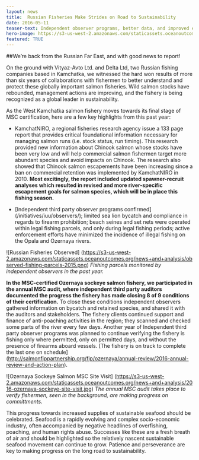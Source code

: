 ```yaml
---
layout: news
title:  Russian Fisheries Make Strides on Road to Sustainability
date: 2016-05-11
teaser-text: Independent observer programs, better data, and improved escapement management lead to increased Chinook salmon populations and more sustainable fisheries in Kamchatka.
hero-image: https://s3-us-west-2.amazonaws.com/staticassets.oceanoutcomes.org/news+and+analysis/hero+images/russian-fisheries-make-strides-hero.jpg
featured: TRUE
---
```

##We’re back from the Russian Far East, and with good news to report!

On the ground with Vityaz-Avto Ltd. and Delta Ltd, two Russian fishing companies based in Kamchatka, we witnessed the hard won results of more than six years of collaborations with fishermen to better understand and protect these globally important salmon fisheries. Wild salmon stocks have rebounded, management actions are improving, and the fishery is being recognized as a global leader in sustainability. 

As the West Kamchatka salmon fishery moves towards its final stage of MSC certification, here are a few key highlights from this past year:
 
* KamchatNIRO, a regional fisheries research agency issue a 133 page report that provides critical foundational information necessary for managing salmon runs (i.e. stock status, run timing). This research provided new information about Chinook salmon whose stocks have been very low and will help commercial salmon fishermen target more abundant species and avoid impacts on Chinook. The research also showed that Chinook salmon escapements have been increasing since a ban on commercial retention was implemented by KamchatNIRO in 2010. **Most excitingly, the report included updated spawner-recruit analyses which resulted in revised and more river-specific escapement goals for salmon species, which will be in place this fishing season.**
 
* [Independent third party observer programs confirmed] (/initiatives/iuu/observers/); limited sea lion bycatch and compliance in regards to firearm prohibition; beach seines and set nets were operated within legal fishing parcels, and only during legal fishing periods; active enforcement efforts have minimized the incidence of illegal fishing on the Opala and Ozernaya rivers.

![Russian Fisheries Observed]
(https://s3-us-west-2.amazonaws.com/staticassets.oceanoutcomes.org/news+and+analysis/observed-fishing-parcels-2015.png)
*Fishing parcels monitored by independent observers in the past year.*

**In the MSC-certified Ozernaya sockeye salmon fishery, we participated in the annual MSC audit, where independent third party auditors documented the progress the fishery has made closing 8 of 9 conditions of their certification.** To close these conditions independent observers gathered information on bycatch and retained species, and shared it with the auditors and stakeholders. The fishery clients continued support and finance of anti-poaching activities in the region; they scanned and checked some parts of the river every few days. Another year of Independent third party observer programs was planned to continue verifying the fishery is fishing only where permitted, only on permitted days, and without the presence of firearms aboard vessels. [The fishery is on track to complete the last one on schedule] (http://salmonfippartnership.org/fip/ozernaya/annual-review/2016-annual-review-and-action-plan).

![Ozernaya Sockeye Salmon MSC Site Visit]
(https://s3-us-west-2.amazonaws.com/staticassets.oceanoutcomes.org/news+and+analysis/2016-ozernaya-sockeye-site-visit.jpg)
*The annual MSC audit takes place to verify fishermen, seen in the background, are making progress on committments.*

This progress towards increased supplies of sustainable seafood should be celebrated. Seafood is a rapidly evolving and complex socio-economic industry, often accompanied by negative headlines of overfishing, poaching, and human rights abuse. Successes like these are a fresh breath of air and should be highlighted so the relatively nascent sustainable seafood movement can continue to grow. Patience and perseverance are key to making progress on the long road to sustainability.
